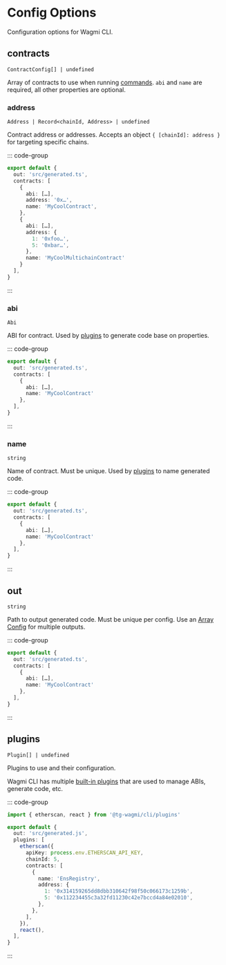 # Config Options

Configuration options for Wagmi CLI.

## contracts

`ContractConfig[] | undefined`

Array of contracts to use when running [commands](/cli/api/commands). `abi` and `name` are required, all other properties are optional.

### address

`Address | Record<chainId, Address> | undefined`

Contract address or addresses. Accepts an object `{ [chainId]: address }` for targeting specific chains.

::: code-group
```ts {6,11-14} [wagmi.config.ts]
export default {
  out: 'src/generated.ts',
  contracts: [
    {
      abi: […],
      address: '0x…',
      name: 'MyCoolContract',
    },
    {
      abi: […],
      address: {
        1: '0xfoo…',
        5: '0xbar…',
      },
      name: 'MyCoolMultichainContract'
    }
  ],
}
```
:::

### abi

`Abi`

ABI for contract. Used by [plugins](/cli/api/plugins) to generate code base on properties.

::: code-group
```ts {5} [wagmi.config.ts]
export default {
  out: 'src/generated.ts',
  contracts: [
    {
      abi: […],
      name: 'MyCoolContract'
    },
  ],
}
```
:::

### name

`string`

Name of contract. Must be unique. Used by [plugins](/cli/api/plugins) to name generated code.

::: code-group
```ts {6} [wagmi.config.ts]
export default {
  out: 'src/generated.ts',
  contracts: [
    {
      abi: […],
      name: 'MyCoolContract'
    },
  ],
}
```
:::

## out

`string`

Path to output generated code. Must be unique per config. Use an [Array Config](/cli/config/configuring-cli#array-config) for multiple outputs.

::: code-group
```ts {2} [wagmi.config.ts]
export default {
  out: 'src/generated.ts',
  contracts: [
    {
      abi: […],
      name: 'MyCoolContract'
    },
  ],
}
```
:::

## plugins

`Plugin[] | undefined`

Plugins to use and their configuration.

Wagmi CLI has multiple [built-in plugins](/cli/api/plugins) that are used to manage ABIs, generate code, etc.

::: code-group
```ts {1,5-20} [wagmi.config.ts]
import { etherscan, react } from '@tg-wagmi/cli/plugins'

export default {
  out: 'src/generated.js',
  plugins: [
    etherscan({
      apiKey: process.env.ETHERSCAN_API_KEY,
      chainId: 5,
      contracts: [
        {
          name: 'EnsRegistry',
          address: {
            1: '0x314159265dd8dbb310642f98f50c066173c1259b',
            5: '0x112234455c3a32fd11230c42e7bccd4a84e02010',
          },
        },
      ],
    }),
    react(),
  ],
}
```
:::
